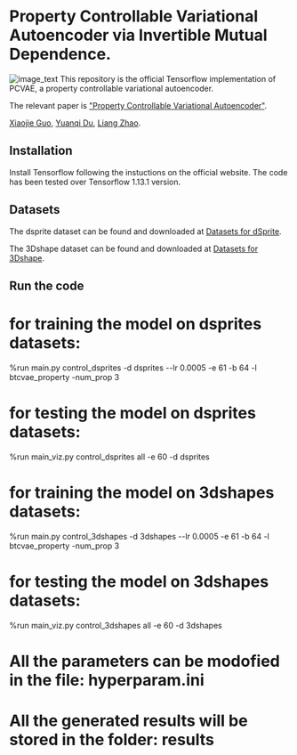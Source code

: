 # Property Controllable Variational Autoencoder via Invertible Mutual Dependence.
![image_text](images/NEC-DGT.png)
This repository is the official Tensorflow implementation of PCVAE, a property controllable variational autoencoder.

The relevant paper is ["Property Controllable Variational Autoencoder"](http://mason.gmu.edu/~lzhao9/materials/papers/ICDM_2019_NEC_DGT-final.pdf).

[Xiaojie Guo](https://sites.google.com/view/xiaojie-guo-personal-site), [Yuanqi Du](https://yuanqidu.github.io/), [Liang Zhao](http://mason.gmu.edu/~lzhao9/).

## Installation
Install Tensorflow following the instuctions on the official website. The code has been tested over Tensorflow 1.13.1 version.

## Datasets

The dsprite dataset can be found and downloaded at [Datasets for dSprite](https://github.com/deepmind/dsprites-dataset). 

The 3Dshape dataset can be found and downloaded at [Datasets for 3Dshape](https://github.com/deepmind/3d-shapes). 


## Run the code


# for training the model on dsprites datasets:
%run main.py control_dsprites -d dsprites --lr 0.0005 -e 61 -b 64 -l btcvae_property -num_prop 3

# for testing the model on dsprites datasets:
%run main_viz.py control_dsprites all -e 60 -d dsprites


# for training the model on 3dshapes datasets:
%run main.py control_3dshapes -d 3dshapes --lr 0.0005 -e 61 -b 64 -l btcvae_property -num_prop 3

# for testing the model on 3dshapes datasets:
%run main_viz.py control_3dshapes all -e 60 -d 3dshapes

# All the parameters can be modofied in the file: hyperparam.ini
# All the generated results will be stored in the folder: results
 
